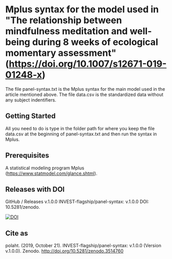 # Mplus syntax for the model used in "The relationship between mindfulness meditation and well-being during 8 weeks of ecological momentary assessment" (https://doi.org/10.1007/s12671-019-01248-x)

The file panel-syntax.txt is the Mplus syntax for the main model used in the article mentioned above. The file data.csv is the standardized data without any subject indentifiers.

## Getting Started

All you need to do is type in the folder path for where you keep the file data.csv at the beginning of panel-syntax.txt and then run the syntax in Mplus.

## Prerequisites

A statistical modeling program Mplus (https://www.statmodel.com/glance.shtml).

## Releases with DOI

GitHub / Releases
 v.1.0.0 INVEST-flagship/panel-syntax: v.1.0.0
 DOI: 10.5281/zenodo.
 
<a href="https://zenodo.org/badge/latestdoi/215018747"><img src="https://zenodo.org/badge/215018747.svg" alt="DOI"></a>

## Cite as
polaht. (2019, October 21). INVEST-flagship/panel-syntax: v.1.0.0 (Version v.1.0.0). Zenodo. http://doi.org/10.5281/zenodo.3514760
